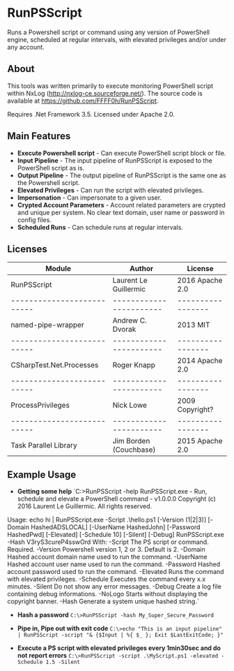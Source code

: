 RunPSScript
===========

Runs a Powershell script or command using any version of PowerShell engine, scheduled at regular intervals, with elevated privileges and/or under any account.

About
-----
This tools was written primarily to execute monitoring PowerShell script within NxLog (http://nxlog-ce.sourceforge.net/). 
The source code is available at https://github.com/FFFF0h/RunPSScript.

Requires .Net Framework 3.5. Licensed under Apache 2.0.

Main Features
-------------
 * **Execute Powershell script** - Can execute PowerShell script block or file.
 * **Input Pipeline** - The input pipeline of RunPSScript is exposed to the PowerShell script as is.
 * **Output Pipeline** - The output pipeline of RunPSScript is the same one as the Powershell script.
 * **Elevated Privileges** - Can run the script with elevated privileges.
 * **Impersonation** - Can impersonate to a given user.
 * **Crypted Account Parameters** - Account related parameters are crypted and unique per system. No clear text domain, user name or password in config files.
 * **Scheduled Runs** - Can schedule runs at regular intervals.

Licenses
--------
| Module                   | Author                | License         |
|--------------------------|-----------------------|-----------------|
| RunPSScript              | Laurent Le Guillermic | 2016 Apache 2.0 |
|--------------------------|-----------------------|-----------------|
| named-pipe-wrapper       | Andrew C. Dvorak      | 2013 MIT        |
|--------------------------|-----------------------|-----------------|
| CSharpTest.Net.Processes | Roger Knapp           | 2014 Apache 2.0 |
|--------------------------|-----------------------|-----------------|
| ProcessPrivileges        | Nick Lowe             | 2009 Copyright? |
|--------------------------|-----------------------|-----------------|
| Task Parallel Library    | Jim Borden (Couchbase)| 2015 Apache 2.0 |


Example Usage
-------------
 * **Getting some help**
`C:\>RunPSScript -help
RunPSScript.exe - Run, schedule and elevate a PowerShell command - v1.0.0.0
Copyright (c) 2016 Laurent Le Guillermic. All rights reserved.

Usage:
echo hi | RunPSScript.exe -Script .\hello.ps1 [-Version (1|2|3)] [-Domain HashedADSLOCAL] [-UserName HashedJohn] [-Password HashedPwd] [-Elevated] [-Schedule 10] [-Silent] [-Debug]
RunPSScript.exe -Hash V3ryS3cureP4sswOrd
With:
        -Script         The PS script or command. Required.
        -Version        Powershell version 1, 2 or 3. Default is 2.
        -Domain         Hashed account domain name used to run the command.
        -UserName       Hashed account user name used to run the command.
        -Password       Hashed account password used to run the command.
        -Elevated       Runs the command with elevated privileges.
        -Schedule       Executes the command every x.x minutes.
        -Silent         Do not show any error messages.
        -Debug          Create a log file containing debug informations.
        -NoLogo         Starts without displaying the copyright banner.
        -Hash           Generate a system unique hashed string.`

* **Hash a password**
`C:\>RunPSScript -hash My_Super_Secure_Password`

* **Pipe in, Pipe out with exit code**
`C:\>echo "This is an input pipeline" | RunPSScript -script "& {$Input | %{ $_ }; Exit $LastExitCode; }"`

* **Execute a PS script with elevated privileges every 1min30sec and do not report errors**
`C:\>RunPSScript -script .\MyScript.ps1 -elevated -Schedule 1.5 -Silent`
